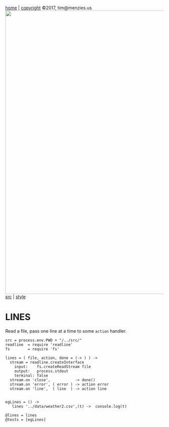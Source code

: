 [home](http://tiny.cc/koff) |
[copyright](https://github.com/koffee/script/blob/master/LICENSE.md) &copy;2017, tim&commat;menzies.us<br>
[<img width=900 src=https://raw.githubusercontent.com/koffee/script/master/img/head.jpg>](http://tiny.cc/koff)<br>
[src](https://github.com/koffee/script/tree/master/src) |
[style](https://github.com/koffee/script/blob/master/docs/STYLE.md) 

# LINES

Read a file, pass one line at a time to some `action` handler.

    src = process.env.PWD + "/../src/" 
    readline  = require 'readline'
    fs        = require 'fs'
   
    lines = ( file, action, done = (-> ) ) ->  
      stream = readline.createInterface
        input:    fs.createReadStream file
        output:   process.stdout
        terminal: false
      stream.on 'close',           -> done()
      stream.on 'error', ( error ) -> action error
      stream.on 'line',  ( line  ) -> action line 


    egLines = () ->
       lines '../data/weather2.csv',(t) ->  console.log(t)

    @lines = lines
    @tests = [egLines]

